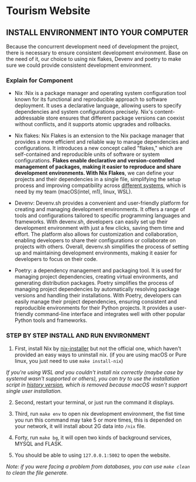 # Tourism Website

## INSTALL ENVIRONMENT INTO YOUR COMPUTER

Because the concurrent development need of development the project, there is necessary to ensure consistent development environment.
Base on the need of it, our choice to using nix flakes, Devenv and poetry to make sure we could provide consistent development environment.

### Explain for Component

- Nix :Nix is a package manager and operating system configuration tool known for its functional and reproducible approach to software deployment. It uses a declarative language, allowing users to specify dependencies and system configurations precisely. Nix's content-addressable store ensures that different package versions can coexist without conflicts, and it supports atomic upgrades and rollbacks.

- Nix flakes: Nix Flakes is an extension to the Nix package manager that provides a more efficient and reliable way to manage dependencies and configurations. It introduces a new concept called "flakes," which are self-contained and reproducible units of software or system configurations. **Flakes enable declarative and version-controlled management of packages, making it easier to reproduce and share development environments. With Nix Flakes**, we can define your projects and their dependencies in a single file, simplifying the setup process and improving compatibility across [different systems](https://nixos.org/manual/nix/stable/installation/supported-platforms.html), which is need by my team (macOS(intel, m1), linux, WSL).

- Devenv: Devenv.sh provides a convenient and user-friendly platform for creating and managing development environments. It offers a range of tools and configurations tailored to specific programming languages and frameworks. With devenv.sh, developers can easily set up their development environment with just a few clicks, saving them time and effort. The platform also allows for customization and collaboration, enabling developers to share their configurations or collaborate on projects with others. Overall, devenv.sh simplifies the process of setting up and maintaining development environments, making it easier for developers to focus on their code.

- Poetry: a dependency management and packaging tool. It is used for managing project dependencies, creating virtual environments, and generating distribution packages. Poetry simplifies the process of managing project dependencies by automatically resolving package versions and handling their installations. With Poetry, developers can easily manage their project dependencies, ensuring consistent and reproducible environments for their Python projects. It provides a user-friendly command-line interface and integrates well with other popular Python tools and frameworks.

### STEP BY STEP INSTALL AND RUN ENVIRONMENT

1. First, install Nix by [nix-installer](https://github.com/DeterminateSystems/nix-installer) but not the official one, which haven't provided an easy ways to uninstall nix. (if you are using macOS or Pure linux, you just need to use `make install-nix`)

  *If you're using WSL and you couldn't install nix correctly (maybe case by systemd wasn't supported or others), you can try to use the installation script in [history version](https://github.com/jackyliu16/devenv-flask/commit/7fbf044a58bb55a299771d0c947268bed7c84303), which is removed because macOS wasn't support single user installation.*
  
2. Second, restart your terminal, or just run the command it displays.

3. Third, run `make env` to open nix development environment, the fist time you run this command may take 5 or more times, this is depended on your network, it will install about 2G data into `/nix` file.

3. Forty, run `make bg`, it will open two kinds of background services, MYSQL and FLASK.
   
5. You should be able to using `127.0.0.1:5002` to open the website.

*Note: if you were facing a problem from databases, you can use `make clean` to clean the file generate.*
